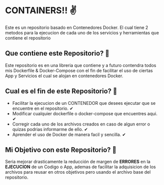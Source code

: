 # CONTAINERS!! ✌

Este es un repositorio basado en Contenedores Docker. El cual tiene 2 metodos para la ejecucion de cada uno de los servicios y herramientas que contiene el repositorio

## Que contiene este Repositorio? 🤨

Este repositorio es en una libreria que contiene y a futuro contendra todos mis Dockerfile & Docker-Compose con el fin de facilitar el uso de ciertas App y Servicios el cual se alojan en contenedores Docker.

## Cual es el fin de este Repositorio? 🤔

* Facilitar la ejecucion de un CONTENEDOR que desees ejecutar que se encuentre en el repositorio. ✔
* Modificar cualquier dockerfile o docker-compose que encuentres aqui. ✔
* Corregir cada uno de los archivos creados en caso de algun error o quizas podrias informarme de ello. ✔
* Aprender el uso de Docker de manera facil y sencilla. ✔

## Mi Objetivo con este **Repositorio**? 🤔

Seria mejorar drasticamente la reducción de margen de **ERRORES** 
en la **EJECUCION** de un Codigo o App, ademas de facilitar la adquisicion 
de los archivos para reusar en otros objetivos pero usando el archivo base 
del repositorio.


